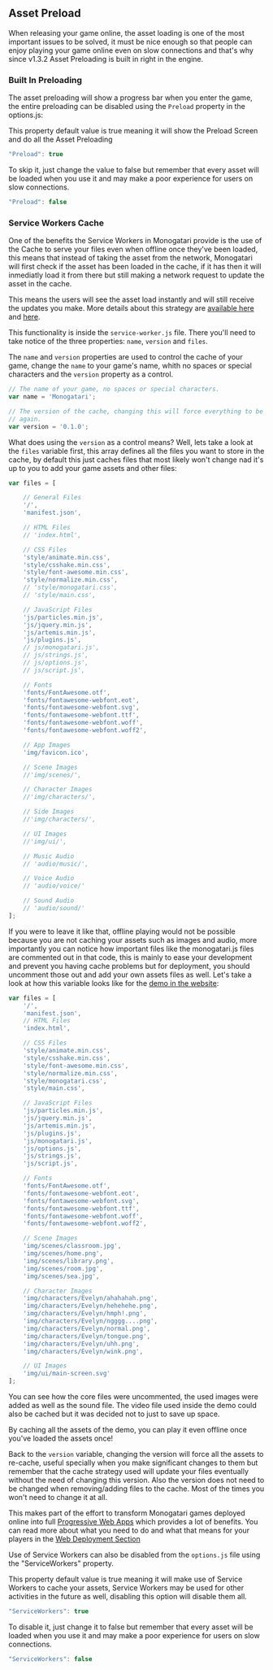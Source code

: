 ## Asset Preload
When releasing your game online, the asset loading is one of the most important issues to be solved, it must be nice enough so that people can enjoy playing your game online even on slow connections and that's why since v1.3.2 Asset Preloading is built in right in the engine.

### Built In Preloading
The asset preloading will show a progress bar when you enter the game, the entire preloading can be disabled using the `Preload` property in the options.js:

This property default value is true meaning it will show the Preload Screen and do all the Asset Preloading

```javascript
"Preload": true
```

To skip it, just change the value to false but remember that every asset will be loaded when you use it and may make a poor experience for users on slow connections.

```javascript
"Preload": false
```

### Service Workers Cache
One of the benefits the Service Workers in Monogatari provide is the use of the Cache to serve your files even when offline once they've been loaded, this means that instead of taking the asset from the network, Monogatari will first check if the asset has been loaded in the cache, if it has then it will inmediatly load it from there but still making a network request to update the asset in the cache. 

This means the users will see the asset load instantly and will still receive the updates you make. More details about this strategy are [available here](https://serviceworke.rs/strategy-cache-and-update_service-worker_doc.html) and [here](https://css-tricks.com/serviceworker-for-offline/).

This functionality is inside the `service-worker.js` file. There you'll need to take notice of the three properties: `name`, `version` and `files`.

The `name` and `version` properties are used to control the cache of your game, change the `name` to your game's name, whith no spaces or special characters and the `version` property as a control.

```javascript
// The name of your game, no spaces or special characters.
var name = 'Monogatari';

// The version of the cache, changing this will force everything to be cached
// again.
var version = '0.1.0';
```

What does using the `version` as a control means? Well, lets take a look at the `files` variable first, this array defines all the files you want to store in the cache, by default this just caches files that most likely won't change nad it's up to you to add your game assets and other files:

```javascript
var files = [

	// General Files
	'/',
	'manifest.json',

	// HTML Files
	// 'index.html',

	// CSS Files
	'style/animate.min.css',
	'style/csshake.min.css',
	'style/font-awesome.min.css',
	'style/normalize.min.css',
	// 'style/monogatari.css',
	// 'style/main.css',

	// JavaScript Files
	'js/particles.min.js',
	'js/jquery.min.js',
	'js/artemis.min.js',
	'js/plugins.js',
	// js/monogatari.js',
	// js/strings.js',
	// js/options.js',
	// js/script.js',

	// Fonts
	'fonts/FontAwesome.otf',
	'fonts/fontawesome-webfont.eot',
	'fonts/fontawesome-webfont.svg',
	'fonts/fontawesome-webfont.ttf',
	'fonts/fontawesome-webfont.woff',
	'fonts/fontawesome-webfont.woff2',

	// App Images
	'img/favicon.ico',

	// Scene Images
	//'img/scenes/',

	// Character Images
	//'img/characters/',

	// Side Images
	//'img/characters/',

	// UI Images
	//'img/ui/',

	// Music Audio
	// 'audio/music/',

	// Voice Audio
	// 'audio/voice/'

	// Sound Audio
	// 'audio/sound/'
];
```

If you were to leave it like that, offline playing would not be possible because you are not caching your assets such as images and audio, more importantly you can notice how important files like the monogatari.js files are commented out in that code, this is mainly to ease your development and prevent you having cache problems but for deployment, you should uncomment those out and add your own assets files as well. Let's take a look at how this variable looks like for the [demo in the website](https://monogatari.io/demo/):

```javascript
var files = [
	'/',
	'manifest.json',
	// HTML Files
	'index.html',

	// CSS Files
	'style/animate.min.css',
	'style/csshake.min.css',
	'style/font-awesome.min.css',
	'style/normalize.min.css',
	'style/monogatari.css',
	'style/main.css',

	// JavaScript Files
	'js/particles.min.js',
	'js/jquery.min.js',
	'js/artemis.min.js',
	'js/plugins.js',
	'js/monogatari.js',
	'js/options.js',
	'js/strings.js',
	'js/script.js',

	// Fonts
	'fonts/FontAwesome.otf',
	'fonts/fontawesome-webfont.eot',
	'fonts/fontawesome-webfont.svg',
	'fonts/fontawesome-webfont.ttf',
	'fonts/fontawesome-webfont.woff',
	'fonts/fontawesome-webfont.woff2',

	// Scene Images
	'img/scenes/classroom.jpg',
	'img/scenes/home.png',
	'img/scenes/library.png',
	'img/scenes/room.jpg',
	'img/scenes/sea.jpg',

	// Character Images
	'img/characters/Evelyn/ahahahah.png',
	'img/characters/Evelyn/hehehehe.png',
	'img/characters/Evelyn/hmph!.png',
	'img/characters/Evelyn/ngggg....png',
	'img/characters/Evelyn/normal.png',
	'img/characters/Evelyn/tongue.png',
	'img/characters/Evelyn/uhh.png',
	'img/characters/Evelyn/wink.png',

	// UI Images
	'img/ui/main-screen.svg'
];
```

You can see how the core files were uncommented, the used images were added as well as the sound file. The video file used inside the demo could also be cached but it was decided not to just to save up space. 

By caching all the assets of the demo, you can play it even offline once you've loaded the assets once!

Back to the `version` variable, changing the version will force all the assets to re-cache, useful specially when you make significant changes to them but remember that the cache strategy used will update your files eventually without the need of changing this version. Also the version does not need to be changed when removing/adding files to the cache. Most of the times you won't need to change it at all.

This makes part of the effort to transform Monogatari games deployed online into full [Progressive Web Apps](https://en.wikipedia.org/wiki/Progressive_web_app) which provides a lot of benefits. You can read more about what you need to do and what that means for your players in the [Web Deployment Section](https://monogatari.io/documentation/release/web/)

Use of Service Workers can also be disabled from the `options.js` file using the "ServiceWorkers" property.

This property default value is true meaning it will make use of Service Workers to cache your assets, Service Workers may be used for other activities in the future as well, disabling this option will disable them all.

```javascript
"ServiceWorkers": true
```

To disable it, just change it to false but remember that every asset will be loaded when you use it and may make a poor experience for users on slow connections.

```javascript
"ServiceWorkers": false
```
